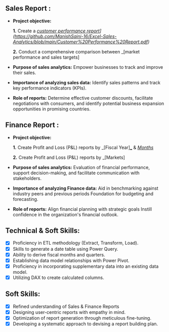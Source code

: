 ## Sales Report :


- **Project objective:** 

    **1.** Create a _[customer performance report]([)](https://github.com/ManishSaini-16/Excel-Sales-Analytics/blob/main/Customer%20Performance%20Report.pdf)_ 

    **2.** Conduct a comprehensive comparison between _[market performance and sales targets][
](https://github.com/ManishSaini-16/Excel-Sales-Analytics/blob/main/Market%20Performance%20vs%20Target%20Report.pdf)
- **Purpose of sales analytics:** Empower businesses to track and improve their sales.

- **Importance of analyzing sales data:** Identify sales patterns and track key performance indicators (KPIs).

- **Role of reports:** Determine effective customer discounts, facilitate negotiations with consumers, and identify potential business expansion opportunities in promising countries.


## Finance Report :

- **Project objective:** 

    **1.** Create Profit and Loss (P&L) reports by _[Fiscal Year][_](https://github.com/ManishSaini-16/Excel-Sales-Analytics/blob/main/P%26L%20Statement%20by%20Fiscal%20Year.pdf) & _[Months](https://github.com/Mangaldas47/Excel-Sales-Analytics/blob/main/P%26L%20Statement%20by%20Months.pdf)_ 

   **2.** Create Profit and Loss (P&L) reports by _[Markets][
](https://github.com/ManishSaini-16/Excel-Sales-Analytics/blob/main/P%26L%20Statement%20by%20Markets.pdf)
- **Purpose of sales analytics:** Evaluation of financial performance, support decision-making, and facilitate communication with stakeholders.

- **Importance of analyzing Finance data:** Aid in benchmarking against industry peers and previous periods Foundation for budgeting and forecasting.

- **Role of reports:** Align financial planning with strategic goals Instill confidence in the organization's financial outlook.


## Technical & Soft Skills:
- [x]	Proficiency in ETL methodology (Extract, Transform, Load).
- [x]	Skills to generate a date table using Power Query.
- [x]	Ability to derive fiscal months and quarters.
- [x]	Establishing data model relationships with Power Pivot.
- [x]	Proficiency in incorporating supplementary data into an existing data model.
- [x]	Utilizing DAX to create calculated columns.

## Soft Skills:
- [x]	Refined understanding of Sales & Finance Reports
- [x]	Designing user-centric reports with empathy in mind.
- [x]	Optimization of report generation through meticulous fine-tuning.
- [x]	Developing a systematic approach to devising a report building plan.
